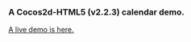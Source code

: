 ### A Cocos2d-HTML5 (v2.2.3) calendar demo.

[A live demo is here.](http://supersuraccoon.github.io/CalendarDemo-HTML5/)
